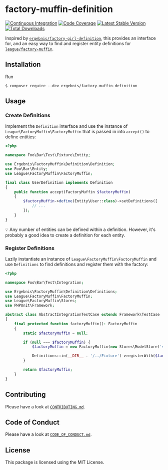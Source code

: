 # factory-muffin-definition

[![Continuous Integration](https://github.com/ergebnis/factory-muffin-definition/workflows/Continuous%20Integration/badge.svg)](https://github.com/ergebnis/factory-muffin-definition/actions)
[![Code Coverage](https://codecov.io/gh/ergebnis/factory-muffin-definition/branch/master/graph/badge.svg)](https://codecov.io/gh/ergebnis/factory-muffin-definition)
[![Latest Stable Version](https://poser.pugx.org/ergebnis/factory-muffin-definition/v/stable)](https://packagist.org/packages/ergebnis/factory-muffin-definition)
[![Total Downloads](https://poser.pugx.org/ergebnis/factory-muffin-definition/downloads)](https://packagist.org/packages/ergebnis/factory-muffin-definition)

Inspired by [`ergebnis/factory-girl-definition`](https://github.com/ergebnis/factory-girl-definition), this provides an interface for, and an easy way to find and register entity definitions for [`league/factory-muffin`](https://github.com/thephpleague/factory-muffin).

## Installation

Run

```
$ composer require --dev ergebnis/factory-muffin-definition
```

## Usage

### Create Definitions

Implement the `Definition` interface and use the instance of `League\FactoryMuffin\FactoryMuffin`
that is passed in into `accept()` to define entities:

```php
<?php

namespace Foo\Bar\Test\Fixture\Entity;

use Ergebnis\FactoryMuffin\Definition\Definition;
use Foo\Bar\Entity;
use League\FactoryMuffin\FactoryMuffin;

final class UserDefinition implements Definition
{
    public function accept(FactoryMuffin $factoryMuffin)
    {
        $factoryMuffin->define(Entity\User::class)->setDefinitions([
            // ...
        ]);
    }
}
```

:bulb: Any number of entities can be defined within a definition.
However, it's probably a good idea to create a definition for each entity.

### Register Definitions

Lazily instantiate an instance of `League\FactoryMuffin\FactoryMuffin`
and use `Definitions` to find definitions and register them with the factory:

```php
<?php

namespace Foo\Bar\Test\Integration;

use Ergebnis\FactoryMuffin\Definition\Definitions;
use League\FactoryMuffin\FactoryMuffin;
use League\FactoryMuffin\Stores;
use PHPUnit\Framework;

abstract class AbstractIntegrationTestCase extends Framework\TestCase
{
    final protected function factoryMuffin(): FactoryMuffin
    {
        static $factoryMuffin = null;

        if (null === $factoryMuffin) {
            $factoryMuffin = new FactoryMuffin(new Stores\ModelStore('save'));

            Definitions::in(__DIR__ . '/../Fixture')->registerWith($factoryMuffin);
        }

        return $factoryMuffin;
    }
}
```

## Contributing

Please have a look at [`CONTRIBUTING.md`](.github/CONTRIBUTING.md).

## Code of Conduct

Please have a look at [`CODE_OF_CONDUCT.md`](.github/CODE_OF_CONDUCT.md).

## License

This package is licensed using the MIT License.
